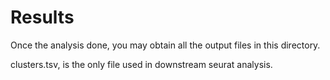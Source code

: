 # Results

Once the analysis done, you may obtain all the output files in this directory.

clusters.tsv, is the only file used in downstream seurat analysis.
